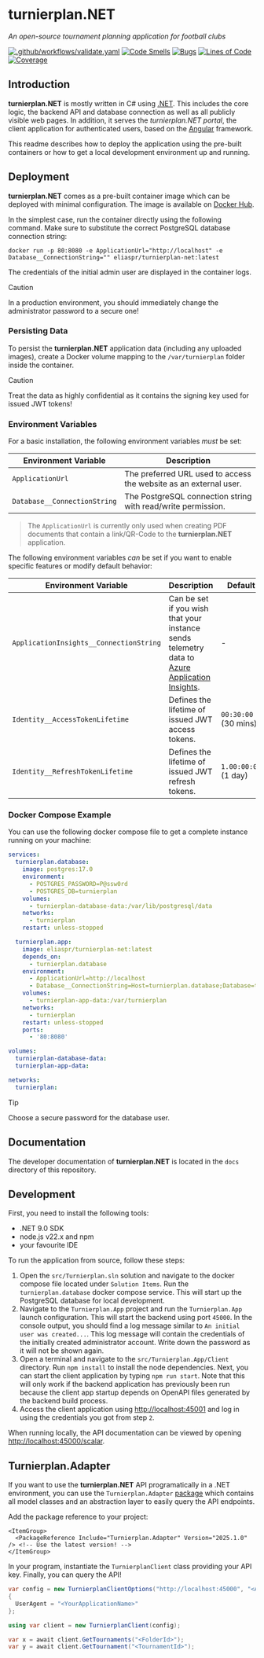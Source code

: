 # turnierplan.NET

*An open-source tournament planning application for football clubs*

[![.github/workflows/validate.yaml](https://github.com/turnierplan-NET/turnierplan.NET/actions/workflows/validate.yaml/badge.svg)](https://github.com/turnierplan-NET/turnierplan.NET/actions/workflows/validate.yaml) [![Code Smells](https://sonarcloud.io/api/project_badges/measure?project=turnierplan-NET_turnierplan.NET&metric=code_smells)](https://sonarcloud.io/summary/new_code?id=turnierplan-NET_turnierplan.NET) [![Bugs](https://sonarcloud.io/api/project_badges/measure?project=turnierplan-NET_turnierplan.NET&metric=bugs)](https://sonarcloud.io/summary/new_code?id=turnierplan-NET_turnierplan.NET) [![Lines of Code](https://sonarcloud.io/api/project_badges/measure?project=turnierplan-NET_turnierplan.NET&metric=ncloc)](https://sonarcloud.io/summary/new_code?id=turnierplan-NET_turnierplan.NET) [![Coverage](https://sonarcloud.io/api/project_badges/measure?project=turnierplan-NET_turnierplan.NET&metric=coverage)](https://sonarcloud.io/summary/new_code?id=turnierplan-NET_turnierplan.NET)

## Introduction

**turnierplan.NET** is mostly written in C# using [.NET](https://dotnet.microsoft.com/). This includes the core logic, the backend API and database connection as well as all publicly visible web pages. In addition, it serves the *turnierplan.NET portal*, the client application for authenticated users, based on the [Angular](https://angular.dev/) framework.

This readme describes how to deploy the application using the pre-built containers or how to get a local development environment up and running.

## Deployment

**turnierplan.NET** comes as a pre-built container image which can be deployed with minimal configuration. The image is available on [Docker Hub](https://hub.docker.com/r/eliaspr/turnierplan-net).

In the simplest case, run the container directly using the following command. Make sure to substitute the correct PostgreSQL database connection string:

```shell
docker run -p 80:8080 -e ApplicationUrl="http://localhost" -e Database__ConnectionString="" eliaspr/turnierplan-net:latest
```

The credentials of the initial admin user are displayed in the container logs.

> [!CAUTION]
> In a production environment, you should immediately change the administrator password to a secure one!

### Persisting Data

To persist the **turnierplan.NET** application data (including any uploaded images), create a Docker volume mapping to the `/var/turnierplan` folder inside the container.

> [!CAUTION]
> Treat the data as highly confidential as it contains the signing key used for issued JWT tokens!

### Environment Variables

For a basic installation, the following environment variables *must* be set:

| Environment Variable         | Description                                                       |
|------------------------------|-------------------------------------------------------------------|
| `ApplicationUrl`             | The preferred URL used to access the website as an external user. |
| `Database__ConnectionString` | The PostgreSQL connection string with read/write permission.      |

> The `ApplicationUrl` is currently only used when creating PDF documents that contain a link/QR-Code to the **turnierplan.NET** application.

The following environment variables *can* be set if you want to enable specific features or modify default behavior:

| Environment Variable                    | Description                                                                                                                                                                      | Default              |
|-----------------------------------------|----------------------------------------------------------------------------------------------------------------------------------------------------------------------------------|----------------------|
| `ApplicationInsights__ConnectionString` | Can be set if you wish that your instance sends telemetry data to [Azure Application Insights](https://learn.microsoft.com/en-us/azure/azure-monitor/app/app-insights-overview). | -                    |
| `Identity__AccessTokenLifetime`         | Defines the lifetime of issued JWT access tokens.                                                                                                                                | `00:30:00` (30 mins) |
| `Identity__RefreshTokenLifetime`        | Defines the lifetime of issued JWT refresh tokens.                                                                                                                               | `1.00:00:00` (1 day) |

### Docker Compose Example

You can use the following docker compose file to get a complete instance running on your machine:

```yaml
services:
  turnierplan.database:
    image: postgres:17.0
    environment:
      - POSTGRES_PASSWORD=P@ssw0rd
      - POSTGRES_DB=turnierplan
    volumes:
      - turnierplan-database-data:/var/lib/postgresql/data
    networks:
      - turnierplan
    restart: unless-stopped

  turnierplan.app:
    image: eliaspr/turnierplan-net:latest
    depends_on:
      - turnierplan.database
    environment:
      - ApplicationUrl=http://localhost
      - Database__ConnectionString=Host=turnierplan.database;Database=turnierplan;Username=postgres;Password=P@ssw0rd
    volumes:
      - turnierplan-app-data:/var/turnierplan
    networks:
      - turnierplan
    restart: unless-stopped
    ports:
      - '80:8080'

volumes:
  turnierplan-database-data:
  turnierplan-app-data:

networks:
  turnierplan:
```

> [!TIP]
> Choose a secure password for the database user.

## Documentation

The developer documentation of **turnierplan.NET** is located in the `docs` directory of this repository.

## Development

First, you need to install the following tools:

- .NET 9.0 SDK
- node.js v22.x and npm
- your favourite IDE

To run the application from source, follow these steps:

1. Open the `src/Turnierplan.sln` solution and navigate to the docker compose file located under `Solution Items`. Run the `turnierplan.database` docker compose service. This will start up the PostgreSQL database for local development.
2. Navigate to the `Turnierplan.App` project and run the `Turnierplan.App` launch configuration. This will start the backend using port `45000`. In the console output, you should find a log message similar to `An initial user was created...`. This log message will contain the credentials of the initially created administrator account. Write down the password as it will not be shown again.
3. Open a terminal and navigate to the `src/Turnierplan.App/Client` directory. Run `npm install` to install the node dependencies. Next, you can start the client application by typing `npm run start`. Note that this will only work if the backend application has previously been run because the client app startup depends on OpenAPI files generated by the backend build process.
4. Access the client application using [http://localhost:45001](http://localhost:45001) and log in using the credentials you got from step `2`.

When running locally, the API documentation can be viewed by opening [http://localhost:45000/scalar](http://localhost:45000/scalar).

## Turnierplan.Adapter

If you want to use the **turnierplan.NET** API programatically in a .NET environment, you can use the `Turnierplan.Adapter` [package](https://www.nuget.org/packages/Turnierplan.Adapter) which contains all model classes and an abstraction layer to easily query the API endpoints.

Add the package reference to your project:

```csproj
<ItemGroup>
  <PackageReference Include="Turnierplan.Adapter" Version="2025.1.0" /> <!-- Use the latest version! -->
</ItemGroup>
```

In your program, instantiate the `TurnierplanClient` class providing your API key. Finally, you can query the API!

```cs
var config = new TurnierplanClientOptions("http://localhost:45000", "<ApiKey>", "<ApiKeySecret>")
{
  UserAgent = "<YourApplicationName>"
};

using var client = new TurnierplanClient(config);

var x = await client.GetTournaments("<FolderId>");
var y = await client.GetTournament("<TournamentId>");
```
